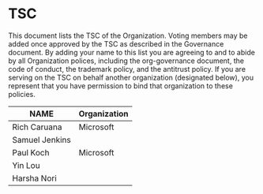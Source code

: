 # TSC

This document lists the TSC of the Organization. Voting members may be added once approved by the TSC as described in the Governance document. By adding your name to this list you are agreeing to and to abide by all Organization polices, including the org-governance document, the code of conduct, the trademark policy, and the antitrust policy. If you are serving on the TSC on behalf another organization (designated below), you represent that you have permission to bind that organization to these policies.

| **NAME** | **Organization** |
| --- | --- |
| Rich Caruana | Microsoft |
| Samuel Jenkins | |
| Paul Koch | Microsoft |
| Yin Lou | |
| Harsha Nori | |
